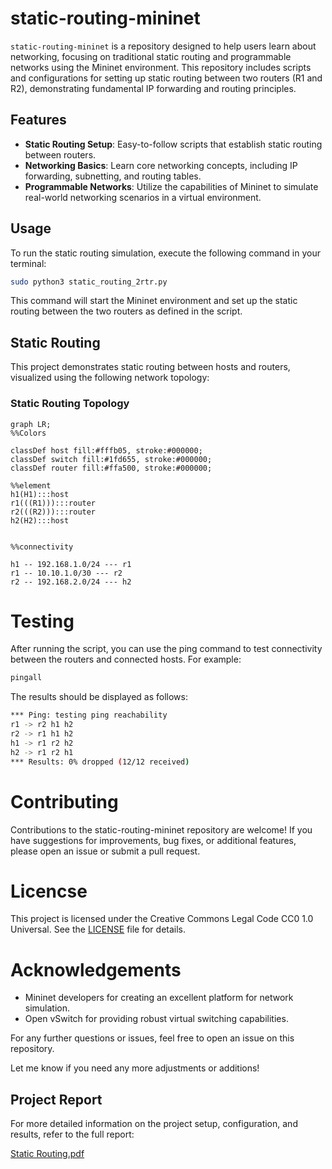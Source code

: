 # static-routing-mininet
`static-routing-mininet` is a repository designed to help users learn about networking, focusing on traditional static routing and programmable networks using the Mininet environment. This repository includes scripts and configurations for setting up static routing between two routers (R1 and R2), demonstrating fundamental IP forwarding and routing principles.

## Features
- **Static Routing Setup**: Easy-to-follow scripts that establish static routing between routers.
- **Networking Basics**: Learn core networking concepts, including IP forwarding, subnetting, and routing tables.
- **Programmable Networks**: Utilize the capabilities of Mininet to simulate real-world networking scenarios in a virtual environment.

## Usage
To run the static routing simulation, execute the following command in your terminal:
```bash
sudo python3 static_routing_2rtr.py
```
This command will start the Mininet environment and set up the static routing between the two routers as defined in the script.

## Static Routing
This project demonstrates static routing between hosts and routers, visualized using the following network topology:

### Static Routing Topology

```mermaid
graph LR;
%%Colors

classDef host fill:#fffb05, stroke:#000000;
classDef switch fill:#1fd655, stroke:#000000;
classDef router fill:#ffa500, stroke:#000000;

%%element
h1(H1):::host
r1(((R1))):::router
r2(((R2))):::router
h2(H2):::host


%%connectivity

h1 -- 192.168.1.0/24 --- r1
r1 -- 10.10.1.0/30 --- r2
r2 -- 192.168.2.0/24 --- h2

```

# Testing
After running the script, you can use the ping command to test connectivity between the routers and connected hosts. For example:
```bash
pingall
```

The results should be displayed as follows:
```bash
*** Ping: testing ping reachability
r1 -> r2 h1 h2
r2 -> r1 h1 h2
h1 -> r1 r2 h2
h2 -> r1 r2 h1
*** Results: 0% dropped (12/12 received)
```

# Contributing
Contributions to the static-routing-mininet repository are welcome! If you have suggestions for improvements, bug fixes, or additional features, please open an issue or submit a pull request.

# Licencse
This project is licensed under the Creative Commons Legal Code CC0 1.0 Universal. See the [LICENSE](LICENSE) file for details.

# Acknowledgements
- Mininet developers for creating an excellent platform for network simulation.
- Open vSwitch for providing robust virtual switching capabilities.

For any further questions or issues, feel free to open an issue on this repository.

Let me know if you need any more adjustments or additions!

## Project Report

For more detailed information on the project setup, configuration, and results, refer to the full report:

[Static Routing.pdf](https://github.com/user-attachments/files/17355936/Tugas.Static.Routing_225150201111009_DANI.ADRIAN.pdf)
